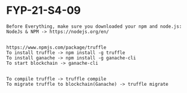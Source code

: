 # FYP-21-S4-09

	Before Everything, make sure you downloaded your npm and node.js:
	NodeJs & NPM -> https://nodejs.org/en/


	https://www.npmjs.com/package/truffle
	To install truffle -> npm install -g truffle
	To install ganache -> npm install -g ganache-cli
	To start blockchain -> ganache-cli


	To compile truffle -> truffle compile
	To migrate truffle to blockchain(Ganache) -> truffle migrate

